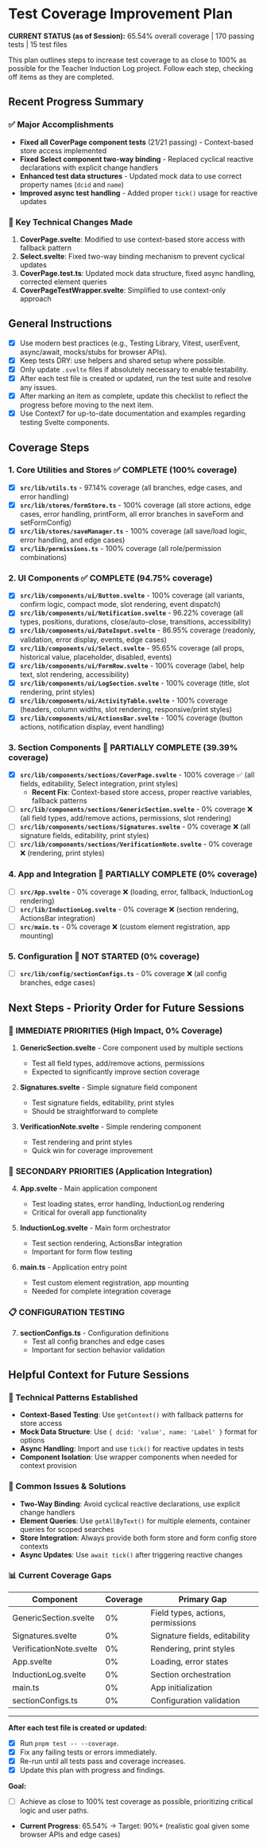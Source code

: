 # Test Coverage Improvement Plan

**CURRENT STATUS (as of Session):** 65.54% overall coverage | 170 passing tests | 15 test files

This plan outlines steps to increase test coverage to as close to 100% as possible for the Teacher Induction Log project. Follow each step, checking off items as they are completed.

## Recent Progress Summary

### ✅ Major Accomplishments
- **Fixed all CoverPage component tests** (21/21 passing) - Context-based store access implemented
- **Fixed Select component two-way binding** - Replaced cyclical reactive declarations with explicit change handlers
- **Enhanced test data structures** - Updated mock data to use correct property names (`dcid` and `name`)
- **Improved async test handling** - Added proper `tick()` usage for reactive updates

### 🔧 Key Technical Changes Made
1. **CoverPage.svelte**: Modified to use context-based store access with fallback pattern
2. **Select.svelte**: Fixed two-way binding mechanism to prevent cyclical updates
3. **CoverPage.test.ts**: Updated mock data structure, fixed async handling, corrected element queries
4. **CoverPageTestWrapper.svelte**: Simplified to use context-only approach

## General Instructions

- [x] Use modern best practices (e.g., Testing Library, Vitest, userEvent, async/await, mocks/stubs for browser APIs).
- [x] Keep tests DRY: use helpers and shared setup where possible.
- [x] Only update `.svelte` files if absolutely necessary to enable testability.
- [x] After each test file is created or updated, run the test suite and resolve any issues.
- [x] After marking an item as complete, update this checklist to reflect the progress before moving to the next item.
- [x] Use Context7 for up-to-date documentation and examples regarding testing Svelte components.

## Coverage Steps

### 1. Core Utilities and Stores ✅ COMPLETE (100% coverage)

- [x] **`src/lib/utils.ts`** - 97.14% coverage (all branches, edge cases, and error handling)
- [x] **`src/lib/stores/formStore.ts`** - 100% coverage (all store actions, edge cases, error handling, printForm, all error branches in saveForm and setFormConfig)
- [x] **`src/lib/stores/saveManager.ts`** - 100% coverage (all save/load logic, error handling, and edge cases)
- [x] **`src/lib/permissions.ts`** - 100% coverage (all role/permission combinations)

### 2. UI Components ✅ COMPLETE (94.75% coverage)

- [x] **`src/lib/components/ui/Button.svelte`** - 100% coverage (all variants, confirm logic, compact mode, slot rendering, event dispatch)
- [x] **`src/lib/components/ui/Notification.svelte`** - 96.22% coverage (all types, positions, durations, close/auto-close, transitions, accessibility)
- [x] **`src/lib/components/ui/DateInput.svelte`** - 86.95% coverage (readonly, validation, error display, events, edge cases)
- [x] **`src/lib/components/ui/Select.svelte`** - 95.65% coverage (all props, historical value, placeholder, disabled, events)
- [x] **`src/lib/components/ui/FormRow.svelte`** - 100% coverage (label, help text, slot rendering, accessibility)
- [x] **`src/lib/components/ui/LogSection.svelte`** - 100% coverage (title, slot rendering, print styles)
- [x] **`src/lib/components/ui/ActivityTable.svelte`** - 100% coverage (headers, column widths, slot rendering, responsive/print styles)
- [x] **`src/lib/components/ui/ActionsBar.svelte`** - 100% coverage (button actions, notification display, event handling)

### 3. Section Components 🔶 PARTIALLY COMPLETE (39.39% coverage)

- [x] **`src/lib/components/sections/CoverPage.svelte`** - 100% coverage ✅ (all fields, editability, Select integration, print styles)
  - **Recent Fix**: Context-based store access, proper reactive variables, fallback patterns
- [ ] **`src/lib/components/sections/GenericSection.svelte`** - 0% coverage ❌ (all field types, add/remove actions, permissions, slot rendering)
- [ ] **`src/lib/components/sections/Signatures.svelte`** - 0% coverage ❌ (all signature fields, editability, print styles)
- [ ] **`src/lib/components/sections/VerificationNote.svelte`** - 0% coverage ❌ (rendering, print styles)

### 4. App and Integration 🔶 PARTIALLY COMPLETE (0% coverage)

- [ ] **`src/App.svelte`** - 0% coverage ❌ (loading, error, fallback, InductionLog rendering)
- [ ] **`src/lib/InductionLog.svelte`** - 0% coverage ❌ (section rendering, ActionsBar integration)
- [ ] **`src/main.ts`** - 0% coverage ❌ (custom element registration, app mounting)

### 5. Configuration 🔶 NOT STARTED (0% coverage)

- [ ] **`src/lib/config/sectionConfigs.ts`** - 0% coverage ❌ (all config branches, edge cases)

## Next Steps - Priority Order for Future Sessions

### 🚀 **IMMEDIATE PRIORITIES** (High Impact, 0% Coverage)

1. **GenericSection.svelte** - Core component used by multiple sections
   - Test all field types, add/remove actions, permissions
   - Expected to significantly improve section coverage

2. **Signatures.svelte** - Simple signature field component
   - Test signature fields, editability, print styles
   - Should be straightforward to complete

3. **VerificationNote.svelte** - Simple rendering component
   - Test rendering and print styles
   - Quick win for coverage improvement

### 🎯 **SECONDARY PRIORITIES** (Application Integration)

4. **App.svelte** - Main application component
   - Test loading states, error handling, InductionLog rendering
   - Critical for overall app functionality

5. **InductionLog.svelte** - Main form orchestrator
   - Test section rendering, ActionsBar integration
   - Important for form flow testing

6. **main.ts** - Application entry point
   - Test custom element registration, app mounting
   - Needed for complete integration coverage

### 📋 **CONFIGURATION TESTING**

7. **sectionConfigs.ts** - Configuration definitions
   - Test all config branches and edge cases
   - Important for section behavior validation

## Helpful Context for Future Sessions

### 🔧 Technical Patterns Established

- **Context-Based Testing**: Use `getContext()` with fallback patterns for store access
- **Mock Data Structure**: Use `{ dcid: 'value', name: 'Label' }` format for options
- **Async Handling**: Import and use `tick()` for reactive updates in tests
- **Component Isolation**: Use wrapper components when needed for context provision

### 🐛 Common Issues & Solutions

- **Two-Way Binding**: Avoid cyclical reactive declarations, use explicit change handlers
- **Element Queries**: Use `getAllByText()` for multiple elements, container queries for scoped searches
- **Store Integration**: Always provide both form store and form config store contexts
- **Async Updates**: Use `await tick()` after triggering reactive changes

### 📊 Current Coverage Gaps

| Component | Coverage | Primary Gap |
|-----------|----------|-------------|
| GenericSection.svelte | 0% | Field types, actions, permissions |
| Signatures.svelte | 0% | Signature fields, editability |
| VerificationNote.svelte | 0% | Rendering, print styles |
| App.svelte | 0% | Loading, error states |
| InductionLog.svelte | 0% | Section orchestration |
| main.ts | 0% | App initialization |
| sectionConfigs.ts | 0% | Configuration validation |

---

**After each test file is created or updated:**

- [x] Run `pnpm test -- --coverage`.
- [x] Fix any failing tests or errors immediately.
- [x] Re-run until all tests pass and coverage increases.
- [x] Update this plan with progress and findings.

**Goal:**

- [ ] Achieve as close to 100% test coverage as possible, prioritizing critical logic and user paths.
- **Current Progress**: 65.54% → Target: 90%+ (realistic goal given some browser APIs and edge cases)
